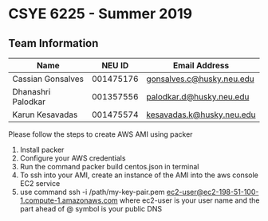 # CSYE 6225 - Summer 2019

## Team Information

| Name | NEU ID | Email Address |
| --- | --- | --- |
| Cassian Gonsalves | 001475176 | gonsalves.c@husky.neu.edu |
| Dhanashri Palodkar | 001357556 | palodkar.d@husky.neu.edu |
| Karun Kesavadas | 001475574 | kesavadas.k@husky.neu.edu |


Please follow the steps to create AWS AMI using packer
1. Install packer
2. Configure your AWS credentials
3. Run the command packer build centos.json in terminal
4. To ssh into your AMI, create an instance of the AMI into the aws console EC2 service
5. use command ssh -i /path/my-key-pair.pem ec2-user@ec2-198-51-100-1.compute-1.amazonaws.com where ec2-user is your user name and the part ahead of @ symbol is your public DNS